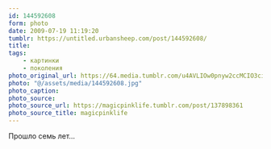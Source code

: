 ```yaml
---
id: 144592608
form: photo
date: 2009-07-19 11:19:20
tumblr: https://untitled.urbansheep.com/post/144592608/
title:
tags:
    - картинки
    - поколения
photo_original_url: https://64.media.tumblr.com/u4AVLIOw0pnyw2ccMCIO3ciso1_500.jpg
photo: "@/assets/media/144592608.jpg"
photo_caption:
photo_source:
photo_source_url: https://magicpinklife.tumblr.com/post/137898361
photo_source_title: magicpinklife
---
```


<p>Прошло семь лет…</p>
